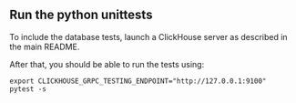 
## Run the python unittests

To include the database tests, launch a ClickHouse server as described in the main README.

After that, you should be able to run the tests using:

```shell
export CLICKHOUSE_GRPC_TESTING_ENDPOINT="http://127.0.0.1:9100"
pytest -s
```
